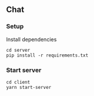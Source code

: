 ## Chat

### Setup

Install dependencies

```
cd server
pip install -r requirements.txt
```

### Start server

```
cd client
yarn start-server
```
